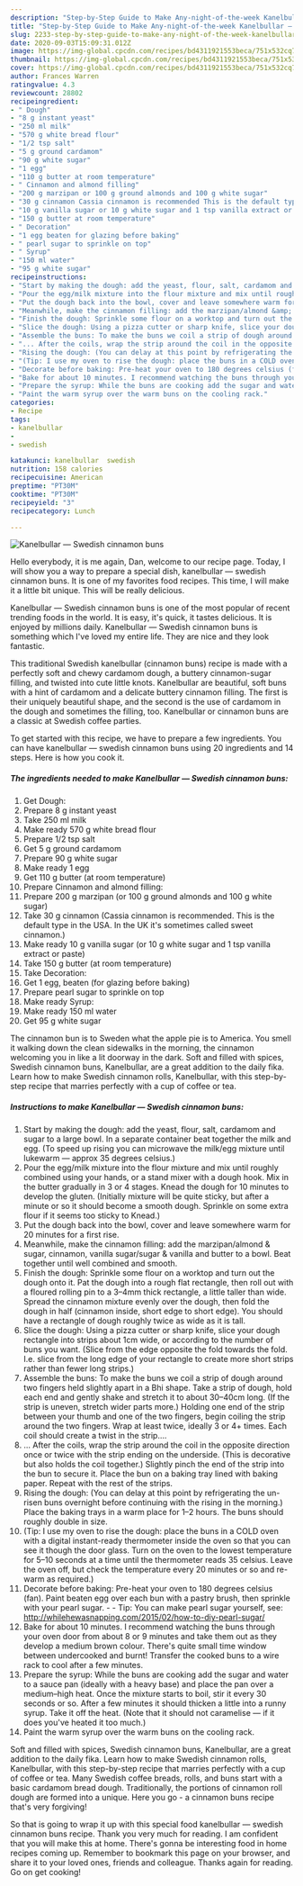 ```yaml
---
description: "Step-by-Step Guide to Make Any-night-of-the-week Kanelbullar — Swedish cinnamon buns"
title: "Step-by-Step Guide to Make Any-night-of-the-week Kanelbullar — Swedish cinnamon buns"
slug: 2233-step-by-step-guide-to-make-any-night-of-the-week-kanelbullar-swedish-cinnamon-buns
date: 2020-09-03T15:09:31.012Z
image: https://img-global.cpcdn.com/recipes/bd4311921553beca/751x532cq70/kanelbullar-swedish-cinnamon-buns-recipe-main-photo.jpg
thumbnail: https://img-global.cpcdn.com/recipes/bd4311921553beca/751x532cq70/kanelbullar-swedish-cinnamon-buns-recipe-main-photo.jpg
cover: https://img-global.cpcdn.com/recipes/bd4311921553beca/751x532cq70/kanelbullar-swedish-cinnamon-buns-recipe-main-photo.jpg
author: Frances Warren
ratingvalue: 4.3
reviewcount: 28802
recipeingredient:
- " Dough"
- "8 g instant yeast"
- "250 ml milk"
- "570 g white bread flour"
- "1/2 tsp salt"
- "5 g ground cardamom"
- "90 g white sugar"
- "1 egg"
- "110 g butter at room temperature"
- " Cinnamon and almond filling"
- "200 g marzipan or 100 g ground almonds and 100 g white sugar"
- "30 g cinnamon Cassia cinnamon is recommended This is the default type in the USA In the UK its sometimes called sweet cinnamon"
- "10 g vanilla sugar or 10 g white sugar and 1 tsp vanilla extract or paste"
- "150 g butter at room temperature"
- " Decoration"
- "1 egg beaten for glazing before baking"
- " pearl sugar to sprinkle on top"
- " Syrup"
- "150 ml water"
- "95 g white sugar"
recipeinstructions:
- "Start by making the dough: add the yeast, flour, salt, cardamom and sugar to a large bowl. In a separate container beat together the milk and egg. (To speed up rising you can microwave the milk/egg mixture until lukewarm — approx 35 degrees celsius.)"
- "Pour the egg/milk mixture into the flour mixture and mix until roughly combined using your hands, or a stand mixer with a dough hook. Mix in the butter gradually in 3 or 4 stages. Knead the dough for 10 minutes to develop the gluten. (Initially mixture will be quite sticky, but after a minute or so it should become a smooth dough. Sprinkle on some extra flour if it seems too sticky to Knead.)"
- "Put the dough back into the bowl, cover and leave somewhere warm for 20 minutes for a first rise."
- "Meanwhile, make the cinnamon filling: add the marzipan/almond &amp; sugar, cinnamon, vanilla sugar/sugar &amp; vanilla and butter to a bowl. Beat together until well combined and smooth."
- "Finish the dough: Sprinkle some flour on a worktop and turn out the dough onto it. Pat the dough into a rough flat rectangle, then roll out with a floured rolling pin to a 3–4mm thick rectangle, a little taller than wide. Spread the cinnamon mixture evenly over the dough, then fold the dough in half (cinnamon inside, short edge to short edge). You should have a rectangle of dough roughly twice as wide as it is tall."
- "Slice the dough: Using a pizza cutter or sharp knife, slice your dough rectangle into strips about 1cm wide, or according to the number of buns you want. (Slice from the edge opposite the fold towards the fold. I.e. slice from the long edge of your rectangle to create more short strips rather than fewer long strips.)"
- "Assemble the buns: To make the buns we coil a strip of dough around two fingers held slightly apart in a Bhi shape. Take a strip of dough, hold each end and gently shake and stretch it to about 30–40cm long. (If the strip is uneven, stretch wider parts more.) Holding one end of the strip between your thumb and one of the two fingers, begin coiling the strip around the two fingers. Wrap at least twice, ideally 3 or 4+ times. Each coil should create a twist in the strip...."
- "... After the coils, wrap the strip around the coil in the opposite direction once or twice with the strip ending on the underside. (This is decorative but also holds the coil together.) Slightly pinch the end of the strip into the bun to secure it. Place the bun on a baking tray lined with baking paper. Repeat with the rest of the strips."
- "Rising the dough: (You can delay at this point by refrigerating the un-risen buns overnight before continuing with the rising in the morning.) Place the baking trays in a warm place for 1–2 hours. The buns should roughly double in size."
- "(Tip: I use my oven to rise the dough: place the buns in a COLD oven with a digital instant-ready thermometer inside the oven so that you can see it though the door glass. Turn on the oven to the lowest temperature for 5–10 seconds at a time until the thermometer reads 35 celsius. Leave the oven off, but check the temperature every 20 minutes or so and re-warm as required.)"
- "Decorate before baking: Pre-heat your oven to 180 degrees celsius (fan). Paint beaten egg over each bun with a pastry brush, then sprinkle with your pearl sugar.   Tip: You can make pearl sugar yourself, see: http://whilehewasnapping.com/2015/02/how-to-diy-pearl-sugar/"
- "Bake for about 10 minutes. I recommend watching the buns through your oven door from about 8 or 9 minutes and take them out as they develop a medium brown colour. There&#39;s quite small time window between undercooked and burnt! Transfer the cooked buns to a wire rack to cool after a few minutes."
- "Prepare the syrup: While the buns are cooking add the sugar and water to a sauce pan (ideally with a heavy base) and place the pan over a medium–high heat. Once the mixture starts to boil, stir it every 30 seconds or so. After a few minutes it should thicken a little into a runny syrup. Take it off the heat. (Note that it should not caramelise — if it does you&#39;ve heated it too much.)"
- "Paint the warm syrup over the warm buns on the cooling rack."
categories:
- Recipe
tags:
- kanelbullar
- 
- swedish

katakunci: kanelbullar  swedish 
nutrition: 158 calories
recipecuisine: American
preptime: "PT30M"
cooktime: "PT30M"
recipeyield: "3"
recipecategory: Lunch

---
```



![Kanelbullar — Swedish cinnamon buns](https://img-global.cpcdn.com/recipes/bd4311921553beca/751x532cq70/kanelbullar-swedish-cinnamon-buns-recipe-main-photo.jpg)

Hello everybody, it is me again, Dan, welcome to our recipe page. Today, I will show you a way to prepare a special dish, kanelbullar — swedish cinnamon buns. It is one of my favorites food recipes. This time, I will make it a little bit unique. This will be really delicious.

Kanelbullar — Swedish cinnamon buns is one of the most popular of recent trending foods in the world. It is easy, it's quick, it tastes delicious. It is enjoyed by millions daily. Kanelbullar — Swedish cinnamon buns is something which I've loved my entire life. They are nice and they look fantastic.

This traditional Swedish kanelbullar (cinnamon buns) recipe is made with a perfectly soft and chewy cardamom dough, a buttery cinnamon-sugar filling, and twisted into cute little knots. Kanelbullar are beautiful, soft buns with a hint of cardamom and a delicate buttery cinnamon filling. The first is their uniquely beautiful shape, and the second is the use of cardamom in the dough and sometimes the filling, too. Kanelbullar or cinnamon buns are a classic at Swedish coffee parties.


To get started with this recipe, we have to prepare a few ingredients. You can have kanelbullar — swedish cinnamon buns using 20 ingredients and 14 steps. Here is how you cook it.

<!--inarticleads1-->

##### The ingredients needed to make Kanelbullar — Swedish cinnamon buns:

1. Get  Dough:
1. Prepare 8 g instant yeast
1. Take 250 ml milk
1. Make ready 570 g white bread flour
1. Prepare 1/2 tsp salt
1. Get 5 g ground cardamom
1. Prepare 90 g white sugar
1. Make ready 1 egg
1. Get 110 g butter (at room temperature)
1. Prepare  Cinnamon and almond filling:
1. Prepare 200 g marzipan (or 100 g ground almonds and 100 g white sugar)
1. Take 30 g cinnamon (Cassia cinnamon is recommended. This is the default type in the USA. In the UK it&#39;s sometimes called sweet cinnamon.)
1. Make ready 10 g vanilla sugar (or 10 g white sugar and 1 tsp vanilla extract or paste)
1. Take 150 g butter (at room temperature)
1. Take  Decoration:
1. Get 1 egg, beaten (for glazing before baking)
1. Prepare  pearl sugar to sprinkle on top
1. Make ready  Syrup:
1. Make ready 150 ml water
1. Get 95 g white sugar


The cinnamon bun is to Sweden what the apple pie is to America. You smell it walking down the clean sidewalks in the morning, the cinnamon welcoming you in like a lit doorway in the dark. Soft and filled with spices, Swedish cinnamon buns, Kanelbullar, are a great addition to the daily fika. Learn how to make Swedish cinnamon rolls, Kanelbullar, with this step-by-step recipe that marries perfectly with a cup of coffee or tea. 

<!--inarticleads2-->

##### Instructions to make Kanelbullar — Swedish cinnamon buns:

1. Start by making the dough: add the yeast, flour, salt, cardamom and sugar to a large bowl. In a separate container beat together the milk and egg. (To speed up rising you can microwave the milk/egg mixture until lukewarm — approx 35 degrees celsius.)
1. Pour the egg/milk mixture into the flour mixture and mix until roughly combined using your hands, or a stand mixer with a dough hook. Mix in the butter gradually in 3 or 4 stages. Knead the dough for 10 minutes to develop the gluten. (Initially mixture will be quite sticky, but after a minute or so it should become a smooth dough. Sprinkle on some extra flour if it seems too sticky to Knead.)
1. Put the dough back into the bowl, cover and leave somewhere warm for 20 minutes for a first rise.
1. Meanwhile, make the cinnamon filling: add the marzipan/almond &amp; sugar, cinnamon, vanilla sugar/sugar &amp; vanilla and butter to a bowl. Beat together until well combined and smooth.
1. Finish the dough: Sprinkle some flour on a worktop and turn out the dough onto it. Pat the dough into a rough flat rectangle, then roll out with a floured rolling pin to a 3–4mm thick rectangle, a little taller than wide. Spread the cinnamon mixture evenly over the dough, then fold the dough in half (cinnamon inside, short edge to short edge). You should have a rectangle of dough roughly twice as wide as it is tall.
1. Slice the dough: Using a pizza cutter or sharp knife, slice your dough rectangle into strips about 1cm wide, or according to the number of buns you want. (Slice from the edge opposite the fold towards the fold. I.e. slice from the long edge of your rectangle to create more short strips rather than fewer long strips.)
1. Assemble the buns: To make the buns we coil a strip of dough around two fingers held slightly apart in a Bhi shape. Take a strip of dough, hold each end and gently shake and stretch it to about 30–40cm long. (If the strip is uneven, stretch wider parts more.) Holding one end of the strip between your thumb and one of the two fingers, begin coiling the strip around the two fingers. Wrap at least twice, ideally 3 or 4+ times. Each coil should create a twist in the strip....
1. ... After the coils, wrap the strip around the coil in the opposite direction once or twice with the strip ending on the underside. (This is decorative but also holds the coil together.) Slightly pinch the end of the strip into the bun to secure it. Place the bun on a baking tray lined with baking paper. Repeat with the rest of the strips.
1. Rising the dough: (You can delay at this point by refrigerating the un-risen buns overnight before continuing with the rising in the morning.) Place the baking trays in a warm place for 1–2 hours. The buns should roughly double in size.
1. (Tip: I use my oven to rise the dough: place the buns in a COLD oven with a digital instant-ready thermometer inside the oven so that you can see it though the door glass. Turn on the oven to the lowest temperature for 5–10 seconds at a time until the thermometer reads 35 celsius. Leave the oven off, but check the temperature every 20 minutes or so and re-warm as required.)
1. Decorate before baking: Pre-heat your oven to 180 degrees celsius (fan). Paint beaten egg over each bun with a pastry brush, then sprinkle with your pearl sugar.  -  - Tip: You can make pearl sugar yourself, see: http://whilehewasnapping.com/2015/02/how-to-diy-pearl-sugar/
1. Bake for about 10 minutes. I recommend watching the buns through your oven door from about 8 or 9 minutes and take them out as they develop a medium brown colour. There&#39;s quite small time window between undercooked and burnt! Transfer the cooked buns to a wire rack to cool after a few minutes.
1. Prepare the syrup: While the buns are cooking add the sugar and water to a sauce pan (ideally with a heavy base) and place the pan over a medium–high heat. Once the mixture starts to boil, stir it every 30 seconds or so. After a few minutes it should thicken a little into a runny syrup. Take it off the heat. (Note that it should not caramelise — if it does you&#39;ve heated it too much.)
1. Paint the warm syrup over the warm buns on the cooling rack.


Soft and filled with spices, Swedish cinnamon buns, Kanelbullar, are a great addition to the daily fika. Learn how to make Swedish cinnamon rolls, Kanelbullar, with this step-by-step recipe that marries perfectly with a cup of coffee or tea. Many Swedish coffee breads, rolls, and buns start with a basic cardamom bread dough. Traditionally, the portions of cinnamon roll dough are formed into a unique. Here you go - a cinnamon buns recipe that&#39;s very forgiving! 

So that is going to wrap it up with this special food kanelbullar — swedish cinnamon buns recipe. Thank you very much for reading. I am confident that you will make this at home. There's gonna be interesting food in home recipes coming up. Remember to bookmark this page on your browser, and share it to your loved ones, friends and colleague. Thanks again for reading. Go on get cooking!
